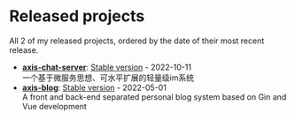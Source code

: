 # Released projects

All <!-- release_count starts -->2<!-- release_count ends --> of my released projects, ordered by the date of their most recent release.

<!-- recent_releases starts -->
* **[axis-chat-server](https://github.com/AxisZql/axis-chat-server)**: [Stable version](https://github.com/AxisZql/axis-chat-server/releases/tag/v1.0.0) - 2022-10-11
<br>一个基于微服务思想、可水平扩展的轻量级im系统
* **[axis-blog](https://github.com/AxisZql/axis-blog)**: [Stable version](https://github.com/AxisZql/axis-blog/releases/tag/v1.0.0) - 2022-05-01
<br>A front and back-end separated personal blog system based on Gin and Vue development
<!-- recent_releases ends -->